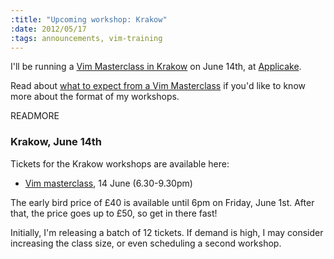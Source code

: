 ```yaml
--- 
:title: "Upcoming workshop: Krakow"
:date: 2012/05/17
:tags: announcements, vim-training
---
```


I'll be running a [Vim Masterclass in Krakow][workshops] on June 14th, at [Applicake][].

Read about [what to expect from a Vim Masterclass][expect] if you'd like to know more about the format of my workshops.

[workshops]: http://vimcasts.eventbrite.com
[expect]: http://vimcasts.org/blog/2012/02/what-to-expect-from-a-vimcasts-workshop/
[Applicake]: http://applicake.com/


READMORE

### Krakow, June 14th

Tickets for the Krakow workshops are available here:

* [Vim masterclass][eve], 14 June (6.30-9.30pm)

[eve]: http://krakow-vimcasts-eve-1.eventbrite.com/?discount=earlybird

The early bird price of £40 is available until 6pm on Friday, June 1st. After that, the price goes up to £50, so get in there fast!

Initially, I'm releasing a batch of 12 tickets. If demand is high, I may consider increasing the class size, or even scheduling a second workshop.
